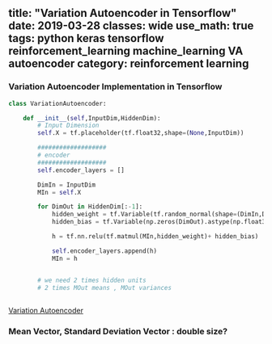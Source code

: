 title: "Variation Autoencoder in Tensorflow"
date: 2019-03-28
classes: wide
use_math: true
tags: python keras tensorflow reinforcement_learning machine_learning  VA autoencoder
category: reinforcement learning
---


### Variation Autoencoder Implementation in Tensorflow  
```python
class VariationAutoencoder:

	def __init__(self,InputDim,HiddenDim):
		# Input Dimension
		self.X = tf.placeholder(tf.float32,shape=(None,InputDim))

		###################
		# encoder 
		###################
		self.encoder_layers = []

		DimIn = InputDim
		MIn = self.X 

		for DimOut in HiddenDim[:-1]:
			hidden_weight = tf.Variable(tf.random_normal(shape=(DimIn,DimOut)) * 2 / np.sqrt(DimIn))
			hidden_bias = tf.Variable(np.zeros(DimOut).astype(np.float32))

			h = tf.nn.relu(tf.matmul(MIn,hidden_weight)+ hidden_bias)

			self.encoder_layers.append(h)
			MIn = h


        # we need 2 times hidden units 
        # 2 times MOut means , MOut variances
        
```

[Variation Autoencoder](http://kvfrans.com/variational-autoencoders-explained/)  

### Mean Vector, Standard Deviation Vector : double size?  


